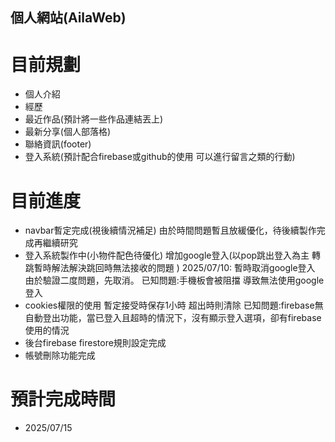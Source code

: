 ## 個人網站(AilaWeb)
# 目前規劃
- 個人介紹
- 經歷
- 最近作品(預計將一些作品連結丟上)
- 最新分享(個人部落格)
- 聯絡資訊(footer)
- 登入系統(預計配合firebase或github的使用 可以進行留言之類的行動)

# 目前進度 
- navbar暫定完成(視後續情況補足)
由於時間問題暫且放緩優化，待後續製作完成再繼續研究
- 登入系統製作中(小物件配色待優化)
增加google登入(以pop跳出登入為主 轉跳暫時解法解決跳回時無法接收的問題 )
2025/07/10: 暫時取消google登入 由於驗證二度問題，先取消。
已知問題:手機板會被阻擋 導致無法使用google登入
- cookies權限的使用 暫定接受時保存1小時 超出時則清除
已知問題:firebase無自動登出功能，當已登入且超時的情況下，沒有顯示登入選項，卻有firebase使用的情況
- 後台firebase firestore規則設定完成
- 帳號刪除功能完成

# 預計完成時間 
- 2025/07/15
